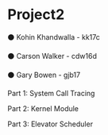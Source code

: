 # Project2

⚫ Kohin Khandwalla - kk17c

⚫ Carson Walker - cdw16d

⚫ Gary Bowen - gjb17

Part 1: System Call Tracing

Part 2: Kernel Module

Part 3: Elevator Scheduler 
